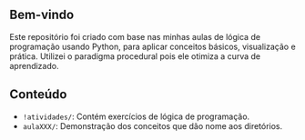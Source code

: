 ## Bem-vindo
Este repositório foi criado com base nas minhas aulas de lógica de programação usando Python, para aplicar conceitos básicos, visualização e prática.
Utilizei o paradigma procedural pois ele otimiza a curva de aprendizado.

## Conteúdo
- `!atividades/`: Contém exercícios de lógica de programação.
- `aulaXXX/`: Demonstração dos conceitos que dão nome aos diretórios.
